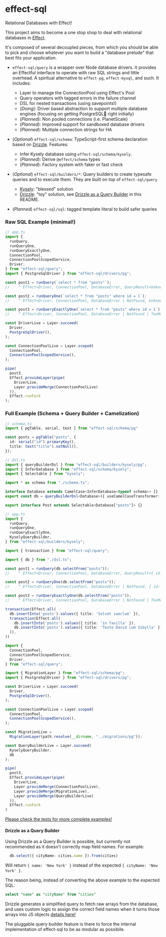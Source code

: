 # effect-sql

Relational Databases with Effect!

This project aims to become a one stop shop to deal with relational databases in [Effect](https://github.com/Effect-TS).

It's composed of several decoupled pieces, from which you should be able to pick and choose whatever you want to build a "database prelude" that best fits your application.

  - `effect-sql/query` is a wrapper over Node database drivers. It provides an Effectful interface to operate with raw SQL strings and little overhead. A spiritual alternative to `effect-pg`, `effect-mysql`, and such. It includes:
    - Layer to manage the ConnectionPool using Effect's Pool
    - Query operators with tagged errors in the failure channel
    - DSL for nested transactions (using savepoints!)
    - (*Doing*): Driver based abstraction to support multiple database engines (focusing on getting PostgreSQL🐘 right initially)
    - (*Planned*): Non pooled connections (i.e. PlanetScale)
    - (*Planned*): Improved support for sandboxed database drivers
    - (*Planned*): Multiple connection strings for HA

  - (*Optional*) `effect-sql/schema`: TypeScript-first schema declaration based on [Drizzle](https://github.com/drizzle-team/drizzle-orm). Features:
    - Infer Kysely database using `effect-sql/schema/kysely`.
    - (*Planned*): Derive `@effect/schema` types
    - (*Planned*): Factory system with faker or fast check

  - (*Optional*) `effect-sql/builders/*`: Query builders to create typesafe queries and to execute them. They are built on top of `effect-sql/query`
    - [Kysely](https://github.com/kysely-org/kysely): "blessed" solution
    - [Drizzle](https://github.com/drizzle-team/drizzle-orm): "toy" solution, see [Drizzle as a Query Builder](#drizzle-as-a-query-builder) in this README.

  - (*Planned*) `effect-sql/sql`: tagged template literal to build safer queries

### Raw SQL Example (minimal!)
```typescript
// app.ts
import {
  runQuery,
  runQueryOne,
  runQueryExactlyOne,
  ConnectionPool,
  ConnectionPoolScopedService,
  Driver,
} from "effect-sql/query";
import { PostgreSqlDriver } from "effect-sql/drivers/pg";

const post1 = runQuery(`select * from "posts"`);
//    ^ Effect<Driver, ConnectionPool, DatabaseError, QueryResult<UnknownRow>>

const post2 = runQueryOne(`select * from "posts" where id = 1`);
//    ^ Effect<Driver, ConnectionPool, DatabaseError | NotFound, UnknownRow>

const post3 = runQueryExactlyOne(`select * from "posts" where id = 1`);
//    ^ Effect<Driver, ConnectionPool, DatabaseError | NotFound | TooMany, UnknownRow>

const DriverLive = Layer.succeed(
  Driver,
  PostgreSqlDriver(),
);

const ConnectionPoolLive = Layer.scoped(
  ConnectionPool,
  ConnectionPoolScopedService(),
);

pipe(
  post3,
  Effect.provideLayer(pipe(
    DriverLive,
    Layer.provideMerge(ConnectionPoolLive)
  )),
  Effect.runFork
);
```

### Full Example (Schema + Query Builder + Camelization)

```typescript
// schema.ts
import { pgTable, serial, text } from "effect-sql/schema/pg"

const posts = pgTable("posts", {
  id: serial("id").primaryKey(),
  title: text("title").notNull(),
});
```

```typescript
// dsl.ts
import { queryBuilderDsl } from "effect-sql/builders/kysely/pg";
import { InferDatabase } from "effect-sql/schema/kysely";
import { Selectable } from "kysely";

import * as schema from "./schema.ts";

interface Database extends CamelCase<InferDatabase<typeof schema>> {}
export const db = queryBuilderDsl<Database>({ useCamelCaseTransformer: true });

export interface Post extends Selectable<Database["posts"]> {}
```

```typescript
// app.ts
import {
  runQuery,
  runQueryOne,
  runQueryExactlyOne,
  KyselyQueryBuilder,
} from "effect-sql/builders/kysely";

import { transaction } from "effect-sql/query";

import { db } from "./dsl.ts";

const post1 = runQuery(db.selectFrom("posts"));
//    ^ Effect<Driver, ConnectionPool, DatabaseError, QueryResult<{ id: number, name: string }>>

const post2 = runQueryOne(db.selectFrom("posts"));
//    ^ Effect<Driver, ConnectionPool, DatabaseError | NotFound, { id: number, name: string }>

const post3 = runQueryExactlyOne(db.selectFrom("posts"));
//    ^ Effect<Driver, ConnectionPool, DatabaseError | NotFound | TooMany, { id: number, ... }>

transaction(Effect.all(
  db.insertInto('posts').values({ title: 'Solvet saeclum' }),
  transaction(Effect.all(
    db.insertInto('posts').values({ title: 'in favilla' }),
    db.insertInto('posts').values({ title: 'Teste David cum Sibylla' }),
  )),
))

import {
  ConnectionPool,
  ConnectionPoolScopedService,
  Driver,
} from "effect-sql/query";

import { MigrationLayer } from "effect-sql/schema/pg";
import { PostgreSqlDriver } from "effect-sql/drivers/pg";

const DriverLive = Layer.succeed(
  Driver,
  PostgreSqlDriver(),
);

const ConnectionPoolLive = Layer.scoped(
  ConnectionPool,
  ConnectionPoolScopedService(),
);

const MigrationLive =
  MigrationLayer(path.resolve(__dirname, "../migrations/pg"));

const QueryBuilderLive = Layer.succeed(
  KyselyQueryBuilder,
  db
);

pipe(
  post3,
  Effect.provideLayer(pipe(
    DriverLive,
    Layer.provideMerge(ConnectionPoolLive),
    Layer.provideMerge(MigrationLive),
    Layer.provideMerge(QueryBuilderLive)
  )),
  Effect.runFork
)
```


[Please check the tests for more complete examples!](https://github.com/pigoz/effect-sql/tree/main/test)

#### Drizzle as a Query Builder

Using Drizzle as a Query Builder is possible, but currently not recommended as
it doesn't correctly map field names. For example:

```typescript
  db.select({ cityName: cities.name }).from(cities)
```

Will return `{ name: 'New York' }` instead of the expected `{ cityName: 'New York' }`.

The reason being, instead of converting the above example to the expected SQL:

```sql
select "name" as "cityName" from "cities"
```

Drizzle generates a simplified query to fetch raw arrays from the database,
and uses custom logic to assign the correct field names when it turns those
arrays into JS objects [details here!](https://discord.com/channels/1043890932593987624/1093581666666156043)

The pluggable query builder feature is there to force the internal
implementation of effect-sql to be as modular as possibile.
